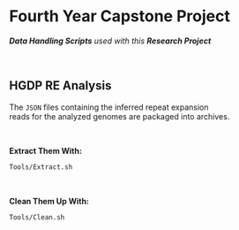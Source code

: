 
# Fourth Year Capstone Project 

***Data Handling Scripts*** *used with this* ***Research Project***

<br>

## HGDP RE Analysis

The `JSON` files containing the inferred repeat expansion <br>
reads for the analyzed genomes are packaged into archives.

<br>

**Extract Them With:**

```sh
Tools/Extract.sh
```

<br>

**Clean Them Up With:**

```sh
Tools/Clean.sh
```
